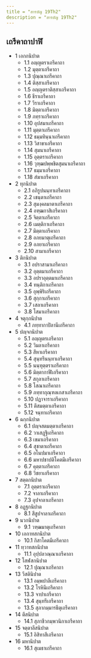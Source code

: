 ```yaml
---
title = "สารบัญ 19Th2"
description = "สารบัญ 19Th2"
---
```


## เถรีคาถาปาฬิ

- 1 เอกกนิปาต
  - 1.1 อญฺญตราเถรีคาถา
  - 1.2 มุตฺตาเถรีคาถา
  - 1.3 ปุณฺณาเถรีคาถา
  - 1.4 ติสฺสาเถรีคาถา
  - 1.5 อญฺญตราติสฺสาเถรีคาถา
  - 1.6 ธีราเถรีคาถา
  - 1.7 วีราเถรีคาถา
  - 1.8 มิตฺตาเถรีคาถา
  - 1.9 ภทฺราเถรีคาถา
  - 1.10 อุปสมาเถรีคาถา
  - 1.11 มุตฺตาเถรีคาถา
  - 1.12 ธมฺมทินฺนาเถรีคาถา
  - 1.13 วิสาขาเถรีคาถา
  - 1.14 สุมนาเถรีคาถา
  - 1.15 อุตฺตราเถรีคาถา
  - 1.16 วุฑฺฒปพฺพชิตสุมนาเถรีคาถา
  - 1.17 ธมฺมาเถรีคาถา
  - 1.18 สํฆาเถรีคาถา
- 2 ทุกนิปาต
  - 2.1 อภิรูปนนฺทาเถรีคาถา
  - 2.2 เชนฺตาเถรีคาถา
  - 2.3 สุมงฺคลมาตาเถรีคาถา
  - 2.4 อฑฺฒกาสิเถรีคาถา
  - 2.5 จิตฺตาเถรีคาถา
  - 2.6 เมตฺติกาเถรีคาถา
  - 2.7 มิตฺตาเถรีคาถา
  - 2.8 อภยมาตุเถรีคาถา
  - 2.9 อภยาเถรีคาถา
  - 2.10 สามาเถรีคาถา
- 3 ติกนิปาต
  - 3.1 อปราสามาเถรีคาถา
  - 3.2 อุตฺตมาเถรีคาถา
  - 3.3 อปราอุตฺตมาเถรีคาถา
  - 3.4 ทนฺติกาเถรีคาถา
  - 3.5 อุพฺพิริเถรีคาถา
  - 3.6 สุกฺกาเถรีคาถา
  - 3.7 เสลาเถรีคาถา
  - 3.8 โสมาเถรีคาถา
- 4 จตุกฺกนิปาต
  - 4.1 ภทฺทากาปิลานีเถรีคาถา
- 5 ปญฺจกนิปาต
  - 5.1 อญฺญตรเถรีคาถา
  - 5.2 วิมลาเถรีคาถา
  - 5.3 สีหาเถรีคาถา
  - 5.4 สุนฺทรีนนฺทาเถรีคาถา
  - 5.5 นนฺทุตฺตราเถรีคาถา
  - 5.6 มิตฺตากาฬีเถรีคาถา
  - 5.7 สกุลาเถรีคาถา
  - 5.8 โสณาเถรีคาถา
  - 5.9 ภทฺทากุณฺฑลเกสาเถรีคาถา
  - 5.10 ปฏาจาราเถรีคาถา
  - 5.11 ตึสมตฺตาเถรีคาถา
  - 5.12 จนฺทาเถรีคาถา
- 6 ฉกฺกนิปาต
  - 6.1 ปญฺจสตมตฺตาเถรีคาถา
  - 6.2 วาเสฏฺฐีเถรีคาถา
  - 6.3 เขมาเถรีคาถา
  - 6.4 สุชาตาเถรีคาถา
  - 6.5 อโนปมาเถรีคาถา
  - 6.6 มหาปชาปติโคตมีเถรีคาถา
  - 6.7 คุตฺตาเถรีคาถา
  - 6.8 วิชยาเถรีคาถา
- 7 สตฺตกนิปาต
  - 7.1 อุตฺตราเถรีคาถา
  - 7.2 จาลาเถรีคาถา
  - 7.3 อุปจาลาเถรีคาถา
- 8 อฏฺฐกนิปาต
  - 8.1 สีสูปจาลาเถรีคาถา
- 9 นวกนิปาต
  - 9.1 วฑฺฒมาตุเถรีคาถา
- 10 เอกาทสกนิปาต
  - 10.1 กิสาโคตมีเถรีคาถา
- 11 ทฺวาทสกนิปาต
  - 11.1 อุปฺปลวณฺณาเถรีคาถา
- 12 โสฬสกนิปาต
  - 12.1 ปุณฺณาเถรีคาถา
- 13 วีสตินิปาต
  - 13.1 อมฺพปาลีเถรีคาถา
  - 13.2 โรหินีเถรีคาถา
  - 13.3 จาปาเถรีคาถา
  - 13.4 สุนฺทรีเถรีคาถา
  - 13.5 สุภากมฺมารธีตุเถรีคาถา
- 14 ตึสนิปาต
  - 14.1 สุภาชีวกมฺพวนิกาเถรีคาถา
- 15 จตฺตาลีสนิปาต
  - 15.1 อิสิทาสีเถรีคาถา
- 16 มหานิปาต
  - 16.1 สุเมธาเถรีคาถา